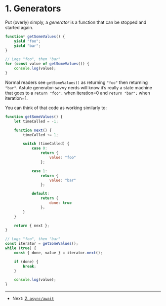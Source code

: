 # 1. Generators

Put (overly) simply, a _generator_ is a function that can be stopped and started again.

```javascript
function* getSomeValues() {
    yield "foo";
    yield "bar";
}

// Logs "foo", then "bar"
for (const value of getSomeValues()) {
    console.log(value);
}
```

Normal readers see `getSomeValues()` as returning `"foo"` then returning `"bar"`.
Astute generator-savvy nerds will know it’s really a state machine that goes to a `return "foo";` when iteration=0 and `return "bar";` when iteration=1.

You can think of that code as working similarly to:

```javascript
function getSomeValues() {
    let timeCalled = -1;

    function next() {
        timeCalled += 1;

        switch (timeCalled) {
            case 0:
                return {
                    value: "foo"
                };

            case 1:
                return {
                    value: "bar"
                };

            default:
                return {
                    done: true
                };
        }
    }

    return { next };
}

// Logs "foo", then "bar"
const iterator = getSomeValues();
while (true) {
    const { done, value } = iterator.next();

    if (done) {
        break;
    }

    console.log(value);
}
```

---

* Next: [2. `async/await`](./2.%20async-await.md)
